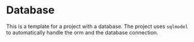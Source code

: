 # Database

This is a template for a project with a database. The project uses `sqlmodel` to automatically handle the orm and the database connection.